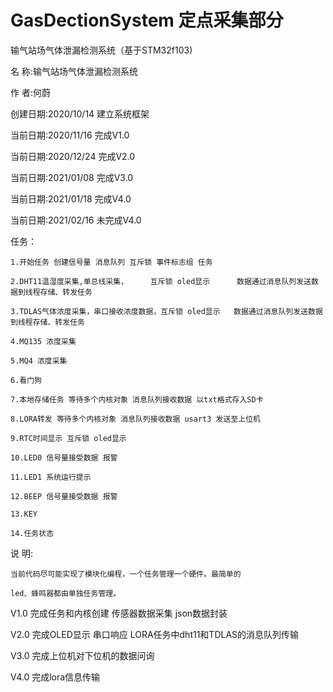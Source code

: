 # GasDectionSystem 定点采集部分
输气站场气体泄漏检测系统（基于STM32f103)

名    称:输气站场气体泄漏检测系统

作    者:何蔚

创建日期:2020/10/14 建立系统框架

当前日期:2020/11/16 完成V1.0

当前日期:2020/12/24 完成V2.0

当前日期:2021/01/08 完成V3.0

当前日期:2021/01/18 完成V4.0

当前日期:2021/02/16 未完成V4.0

任务：
	
	1.开始任务 创建信号量 消息队列 互斥锁 事件标志组 任务
	
	2.DHT11温湿度采集,单总线采集，  	互斥锁 oled显示		数据通过消息队列发送数据到线程存储、转发任务
	
	3.TDLAS气体浓度采集，串口接收浓度数据，互斥锁 oled显示	数据通过消息队列发送数据到线程存储、转发任务        
	
	4.MQ135 浓度采集
	
	5.MQ4 浓度采集
	
	6.看门狗
	
	7.本地存储任务 等待多个内核对象 消息队列接收数据 以txt格式存入SD卡
	
	8.LORA转发 等待多个内核对象 消息队列接收数据 usart3 发送至上位机
	
	9.RTC时间显示 互斥锁 oled显示	
	
	10.LED0 信号量接受数据 报警
	
	11.LED1 系统运行提示
	
	12.BEEP 信号量接受数据 报警
	
	13.KEY 
	
	14.任务状态
	
	
	
说  明:		
	
	当前代码尽可能实现了模块化编程，一个任务管理一个硬件。最简单的
	
	led、蜂鸣器都由单独任务管理。


V1.0 完成任务和内核创建 传感器数据采集 json数据封装

V2.0 完成OLED显示 串口响应  LORA任务中dht11和TDLAS的消息队列传输

V3.0 完成上位机对下位机的数据问询

V4.0 完成lora信息传输 




